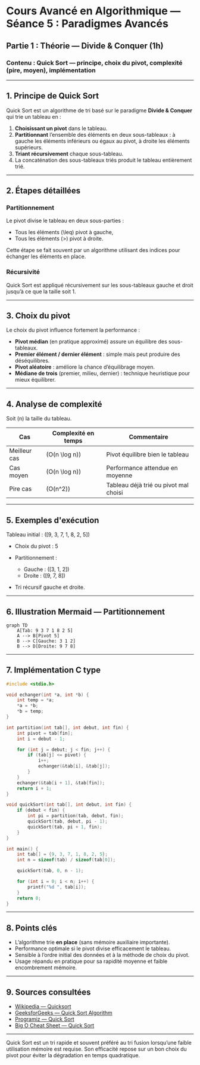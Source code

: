 # Cours Avancé en Algorithmique — Séance 5 : Paradigmes Avancés  
## Partie 1 : Théorie — Divide & Conquer (1h)  
### Contenu : Quick Sort — principe, choix du pivot, complexité (pire, moyen), implémentation

---

## 1. Principe de Quick Sort

Quick Sort est un algorithme de tri basé sur le paradigme **Divide & Conquer** qui trie un tableau en :

1. **Choisissant un pivot** dans le tableau.
2. **Partitionnant** l’ensemble des éléments en deux sous-tableaux : à gauche les éléments inférieurs ou égaux au pivot, à droite les éléments supérieurs.
3. **Triant récursivement** chaque sous-tableau.
4. La concaténation des sous-tableaux triés produit le tableau entièrement trié.

---

## 2. Étapes détaillées

### Partitionnement  
Le pivot divise le tableau en deux sous-parties :

- Tous les éléments \(\leq\) pivot à gauche,
- Tous les éléments \(>\) pivot à droite.

Cette étape se fait souvent par un algorithme utilisant des indices pour échanger les éléments en place.

### Récursivité  
Quick Sort est appliqué récursivement sur les sous-tableaux gauche et droit jusqu’à ce que la taille soit 1.

---

## 3. Choix du pivot

Le choix du pivot influence fortement la performance :

- **Pivot médian** (en pratique approximé) assure un équilibre des sous-tableaux.
- **Premier élément / dernier élément** : simple mais peut produire des déséquilibres.
- **Pivot aléatoire** : améliore la chance d’équilibrage moyen.
- **Médiane de trois** (premier, milieu, dernier) : technique heuristique pour mieux équilibrer.

---

## 4. Analyse de complexité

Soit \(n\) la taille du tableau.

| Cas           | Complexité en temps                         | Commentaire                     |
|---------------|--------------------------------------------|--------------------------------|
| Meilleur cas  | \(O(n \log n)\)                            | Pivot équilibre bien le tableau |
| Cas moyen    | \(O(n \log n)\)                            | Performance attendue en moyenne |
| Pire cas     | \(O(n^2)\)                                 | Tableau déjà trié ou pivot mal choisi |

---

## 5. Exemples d'exécution

Tableau initial : \([9, 3, 7, 1, 8, 2, 5]\)

- Choix du pivot : 5
- Partitionnement :

  - Gauche : \([3, 1, 2]\)
  - Droite : \([9, 7, 8]\)

- Tri récursif gauche et droite.

---

## 6. Illustration Mermaid — Partitionnement

```mermaid
graph TD
    A[Tab: 9 3 7 1 8 2 5]
    A --> B[Pivot 5]
    B --> C[Gauche: 3 1 2]
    B --> D[Droite: 9 7 8]
```

---

## 7. Implémentation C type

```c
#include <stdio.h>

void echanger(int *a, int *b) {
    int temp = *a;
    *a = *b;
    *b = temp;
}

int partition(int tab[], int debut, int fin) {
    int pivot = tab[fin];
    int i = debut - 1;

    for (int j = debut; j < fin; j++) {
        if (tab[j] <= pivot) {
            i++;
            echanger(&tab[i], &tab[j]);
        }
    }
    echanger(&tab[i + 1], &tab[fin]);
    return i + 1;
}

void quickSort(int tab[], int debut, int fin) {
    if (debut < fin) {
        int pi = partition(tab, debut, fin);
        quickSort(tab, debut, pi - 1);
        quickSort(tab, pi + 1, fin);
    }
}

int main() {
    int tab[] = {9, 3, 7, 1, 8, 2, 5};
    int n = sizeof(tab) / sizeof(tab[0]);

    quickSort(tab, 0, n - 1);

    for (int i = 0; i < n; i++) {
        printf("%d ", tab[i]);
    }
    return 0;
}
```

---

## 8. Points clés

- L’algorithme trie **en place** (sans mémoire auxiliaire importante).
- Performance optimale si le pivot divise efficacement le tableau.
- Sensible à l’ordre initial des données et à la méthode de choix du pivot.
- Usage répandu en pratique pour sa rapidité moyenne et faible encombrement mémoire.

---

## 9. Sources consultées

- [Wikipedia — Quicksort](https://en.wikipedia.org/wiki/Quicksort)
- [GeeksforGeeks — Quick Sort Algorithm](https://www.geeksforgeeks.org/quick-sort/)
- [Programiz — Quick Sort](https://www.programiz.com/dsa/quick-sort)
- [Big O Cheat Sheet — Quick Sort](https://www.bigocheatsheet.com/)

---

Quick Sort est un tri rapide et souvent préféré au tri fusion lorsqu’une faible utilisation mémoire est requise. Son efficacité repose sur un bon choix du pivot pour éviter la dégradation en temps quadratique.